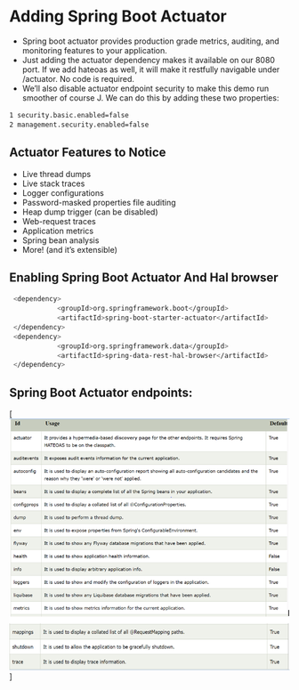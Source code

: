 # Adding Spring Boot Actuator

* Spring boot actuator provides production grade metrics, auditing, and monitoring features to your application.
* Just adding the actuator dependency makes it available on our 8080 port. If
  we add hateoas as well, it will make it restfully navigable under /actuator.
  No code is required.
* We’ll also disable actuator endpoint security to make this demo run smoother of course J. We can do this by adding these two properties:
 
 ```sh
 1 security.basic.enabled=false
 2 management.security.enabled=false
  ```

## Actuator Features to Notice
* Live thread dumps
* Live stack traces
* Logger configurations
* Password-masked properties file auditing
* Heap dump trigger (can be disabled)
* Web-request traces
* Application metrics
* Spring bean analysis
* More! (and it’s extensible)

## Enabling Spring Boot Actuator And Hal browser

```sh
 <dependency>
			<groupId>org.springframework.boot</groupId>
			<artifactId>spring-boot-starter-actuator</artifactId>
 </dependency>
 <dependency>
			<groupId>org.springframework.data</groupId>
			<artifactId>spring-data-rest-hal-browser</artifactId>
 </dependency>
  ```
## Spring Boot Actuator endpoints:

[![Image](https://github.com/vinodkumar7809/springboot_poc/blob/main/spring_actuators/spring_boot_actuator/actuator_end_points.PNG "Spring Boot Actuator End points")]

